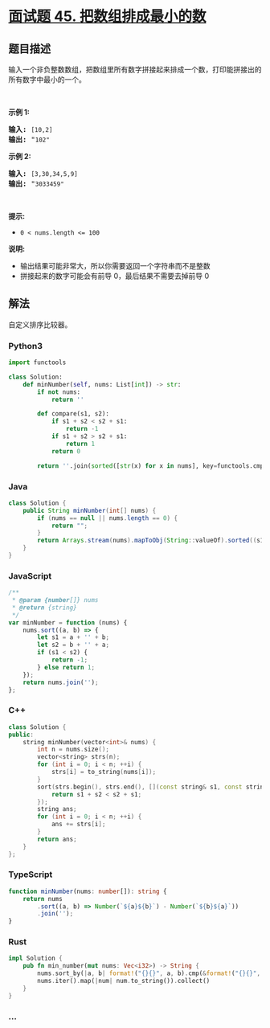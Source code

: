# [面试题 45. 把数组排成最小的数](https://leetcode-cn.com/problems/ba-shu-zu-pai-cheng-zui-xiao-de-shu-lcof/)

## 题目描述

<!-- 这里写题目描述 -->

<p>输入一个非负整数数组，把数组里所有数字拼接起来排成一个数，打印能拼接出的所有数字中最小的一个。</p>

<p>&nbsp;</p>

<p><strong>示例 1:</strong></p>

<pre><strong>输入:</strong> <code>[10,2]</code>
<strong>输出:</strong> &quot;<code>102&quot;</code></pre>

<p><strong>示例&nbsp;2:</strong></p>

<pre><strong>输入:</strong> <code>[3,30,34,5,9]</code>
<strong>输出:</strong> &quot;<code>3033459&quot;</code></pre>

<p>&nbsp;</p>

<p><strong>提示:</strong></p>

<ul>
	<li><code>0 &lt; nums.length &lt;= 100</code></li>
</ul>

<p><strong>说明: </strong></p>

<ul>
	<li>输出结果可能非常大，所以你需要返回一个字符串而不是整数</li>
	<li>拼接起来的数字可能会有前导 0，最后结果不需要去掉前导 0</li>
</ul>

## 解法

<!-- 这里可写通用的实现逻辑 -->

自定义排序比较器。

<!-- tabs:start -->

### **Python3**

<!-- 这里可写当前语言的特殊实现逻辑 -->

```python
import functools

class Solution:
    def minNumber(self, nums: List[int]) -> str:
        if not nums:
            return ''

        def compare(s1, s2):
            if s1 + s2 < s2 + s1:
                return -1
            if s1 + s2 > s2 + s1:
                return 1
            return 0

        return ''.join(sorted([str(x) for x in nums], key=functools.cmp_to_key(compare)))
```

### **Java**

<!-- 这里可写当前语言的特殊实现逻辑 -->

```java
class Solution {
    public String minNumber(int[] nums) {
        if (nums == null || nums.length == 0) {
            return "";
        }
        return Arrays.stream(nums).mapToObj(String::valueOf).sorted((s1, s2) -> (s1 + s2).compareTo(s2 + s1)).reduce((s1, s2) -> s1 + s2).get();
    }
}
```

### **JavaScript**

```js
/**
 * @param {number[]} nums
 * @return {string}
 */
var minNumber = function (nums) {
    nums.sort((a, b) => {
        let s1 = a + '' + b;
        let s2 = b + '' + a;
        if (s1 < s2) {
            return -1;
        } else return 1;
    });
    return nums.join('');
};
```

### **C++**

```cpp
class Solution {
public:
    string minNumber(vector<int>& nums) {
        int n = nums.size();
        vector<string> strs(n);
        for (int i = 0; i < n; ++i) {
            strs[i] = to_string(nums[i]);
        }
        sort(strs.begin(), strs.end(), [](const string& s1, const string& s2) {
            return s1 + s2 < s2 + s1;
        });
        string ans;
        for (int i = 0; i < n; ++i) {
            ans += strs[i];
        }
        return ans;
    }
};
```

### **TypeScript**

```ts
function minNumber(nums: number[]): string {
    return nums
        .sort((a, b) => Number(`${a}${b}`) - Number(`${b}${a}`))
        .join('');
}
```

### **Rust**

```rust
impl Solution {
    pub fn min_number(mut nums: Vec<i32>) -> String {
        nums.sort_by(|a, b| format!("{}{}", a, b).cmp(&format!("{}{}", b, a)));
        nums.iter().map(|num| num.to_string()).collect()
    }
}
```

### **...**

```

```

<!-- tabs:end -->
